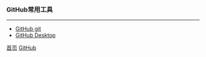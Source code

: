 ### GitHub常用工具
--------

* [GitHub git](https://git-scm.com/download/)
* [GitHub Desktop](https://desktop.github.com/)

  
[首页](../../README.md)  [GitHub](github.md)
